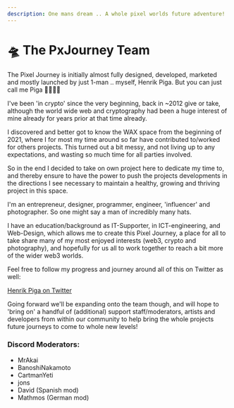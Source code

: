 ```yaml
---
description: One mans dream .. A whole pixel worlds future adventure!
---
```


# 🛸 The PxJourney Team

The Pixel Journey is initially almost fully designed, developed, marketed and mostly launched by just 1-man .. myself, Henrik Piga. But you can just call me Piga 👋🫡🙋‍♂️&#x20;

I've been 'in crypto' since the very beginning, back in \~2012 give or take, although the world wide web and cryptography had been a huge interest of mine already for years prior at that time already.

I discovered and better got to know the WAX space from the beginning of 2021, where I for most my time around so far have contributed to/worked for others projects. This turned out a bit messy, and not living up to any expectations, and wasting so much time for all parties involved.&#x20;

So in the end I decided to take on own project here to dedicate my time to, and thereby ensure to have the power to push the projects developments in the directions I see necessary to maintain a healthy, growing and thriving project in this space.

I'm an entrepreneur, designer, programmer, engineer, 'influencer' and photographer. So one might say a man of incredibly many hats.&#x20;

I have an education/background as IT-Supporter, in ICT-engineering, and Web-Design, which allows me to create this Pixel Journey, a place for all to take share many of my most enjoyed interests (web3, crypto and photography), and hopefully for us all to work together to reach a bit more of the wider web3 worlds.



Feel free to follow my progress and journey around all of this on Twitter as well:

[Henrik Piga on Twitter](https://twitter.com/HenrikPiga)

Going forward we'll be expanding onto the team though, and will hope to 'bring on' a handful of (additional) support staff/moderators, artists and developers from within our community to help bring the whole projects future journeys to come to whole new levels!





### Discord Moderators:

* MrAkai
* BanoshiNakamoto
* CartmanYeti
* jons
* David (Spanish mod)
* Mathmos (German mod)
